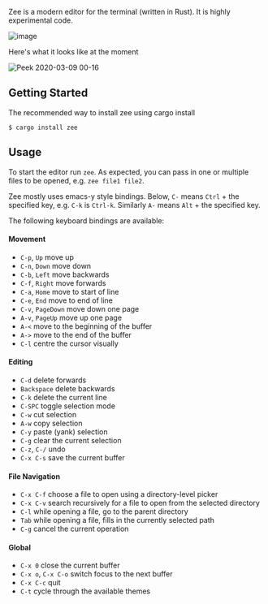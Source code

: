 Zee is a modern editor for the terminal (written in Rust). It is highly experimental code.

![image](https://user-images.githubusercontent.com/797170/76172978-08909000-6193-11ea-9ed3-4c40d3a4c74b.png)

Here's what it looks like at the moment

![Peek 2020-03-09 00-16](https://user-images.githubusercontent.com/797170/76173969-0bdc4980-619c-11ea-9f24-7899e2722910.gif)

## Getting Started

The recommended way to install zee using cargo install
```
$ cargo install zee
```

## Usage

To start the editor run `zee`. As expected, you can pass in one or multiple files to be opened, e.g. `zee file1 file2`.

Zee mostly uses emacs-y style bindings. Below, `C-` means `Ctrl` + the specified key, e.g. `C-k` is `Ctrl-k`. Similarly `A-` means `Alt` + the specified key.

The following keyboard bindings are available:

#### Movement

 - `C-p`, `Up` move up
 - `C-n`, `Down` move down
 - `C-b`, `Left` move backwards
 - `C-f`, `Right` move forwards
 - `C-a`, `Home` move to start of line
 - `C-e`, `End` move to end of line
 - `C-v`, `PageDown` move down one page
 - `A-v`, `PageUp` move up one page
 - `A-<` move to the beginning of the buffer
 - `A->` move to the end of the buffer
 - `C-l` centre the cursor visually

#### Editing
 - `C-d` delete forwards
 - `Backspace` delete backwards
 - `C-k` delete the current line
 - `C-SPC`  toggle selection mode
 - `C-w` cut selection
 - `A-w` copy selection
 - `C-y` paste (yank) selection
 - `C-g` clear the current selection
 - `C-z`, `C-/` undo
 - `C-x C-s` save the current buffer

#### File Navigation
 - `C-x C-f` choose a file to open using a directory-level picker
 - `C-x C-v` search recursively for a file to open from the selected directory
 - `C-l` while opening a file, go to the parent directory
 - `Tab` while opening a file, fills in the currently selected path
 - `C-g` cancel the current operation

#### Global
 - `C-x 0` close the current buffer
 - `C-x o`, `C-x C-o` switch focus to the next buffer
 - `C-x C-c` quit
 - `C-t` cycle through the available themes

